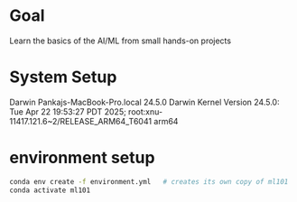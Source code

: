# Goal

Learn the basics of the AI/ML from small hands-on projects

# System Setup

Darwin Pankajs-MacBook-Pro.local 24.5.0 Darwin Kernel Version 24.5.0: Tue Apr 22 19:53:27 PDT 2025; root:xnu-11417.121.6~2/RELEASE_ARM64_T6041 arm64


# environment setup

```bash
conda env create -f environment.yml   # creates its own copy of ml101
conda activate ml101
```


